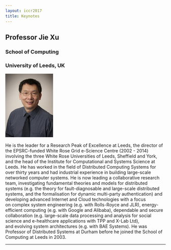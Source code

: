 ```yaml
---
layout: iccr2017
title: Keynotes
---
```


>

<div class="row featurette">
  <div class="col-md-7 push-md-5">
    <h2 class="featurette-heading">Professor Jie Xu </h2>
    <h3 class="featurette-heading2">School of Computing</h3>
    <h3 class="featurette-heading2">University of Leeds, UK</h3>
  </div>
  <div class="col-md-5 pull-md-7">
    <img class="featurette-image img-fluid mx-auto" src="/images/keynote/jieXuPhoto.jpg" alt="Prof. Jie Xu">
  </div>

  <p class="lead">
He is the leader for a Research Peak of Excellence at Leeds, the director of the EPSRC-funded White Rose Grid e-Science Centre (2002 - 2014) involving the three White Rose Universities of Leeds, Sheffield and York, and the head of the Institute for Computational and Systems Science at Leeds.
He has worked in the field of Distributed Computing Systems for over thirty years and had industrial experience in building large-scale networked computer systems. He is now leading a collaborative research team, investigating fundamental theories and models for distributed systems (e.g. the theory for fault-diagnosable and large-scale distributed systems, and the formalisation for dynamic multi-party authentication) and developing advanced Internet and Cloud technologies with a focus on complex system engineering (e.g. with Rolls-Royce and JLR), energy-efficient computing (e.g. with Google and Alibaba), dependable and secure collaboration (e.g. large-scale data processing and analysis for social science and e-healthcare applications with TPP and X-Lab Ltd), and evolving system architectures (e.g. with BAE Systems).
He was Professor of Distributed Systems at Durham before he joined the School of Computing at Leeds in 2003.</p>

</div>

<hr class="featurette-divider">
